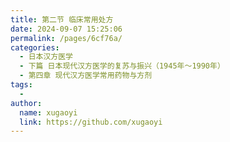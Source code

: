 ```yaml
---
title: 第二节 临床常用处方
date: 2024-09-07 15:25:06
permalink: /pages/6cf76a/
categories:
  - 日本汉方医学
  - 下篇 日本现代汉方医学的复苏与振兴（1945年～1990年）
  - 第四章 现代汉方医学常用药物与方剂
tags:
  - 
author: 
  name: xugaoyi
  link: https://github.com/xugaoyi
---
```

